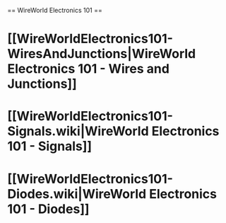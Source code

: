 == WireWorld Electronics 101 ==

# [[WireWorldElectronics101-WiresAndJunctions|WireWorld Electronics 101 - Wires and Junctions]]
# [[WireWorldElectronics101-Signals.wiki|WireWorld Electronics 101 - Signals]]
# [[WireWorldElectronics101-Diodes.wiki|WireWorld Electronics 101 - Diodes]]

